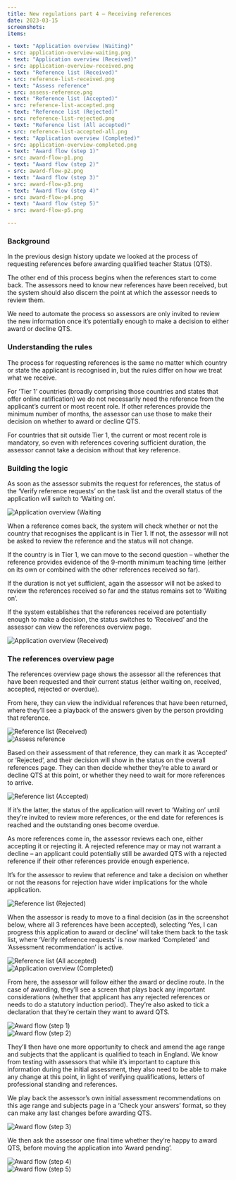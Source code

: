 ```yaml
---
title: New regulations part 4 – Receiving references
date: 2023-03-15
screenshots:
items:

- text: "Application overview (Waiting)"
- src: application-overview-waiting.png
- text: "Application overview (Received)"
- src: application-overview-received.png
- text: "Reference list (Received)"
- src: reference-list-received.png
- text: "Assess reference"
- src: assess-reference.png
- text: "Reference list (Accepted)"
- src: reference-list-accepted.png
- text: "Reference list (Rejected)"
- src: reference-list-rejected.png
- text: "Reference list (All accepted)"
- src: reference-list-accepted-all.png
- text: "Application overview (Completed)"
- src: application-overview-completed.png
- text: "Award flow (step 1)"
- src: award-flow-p1.png
- text: "Award flow (step 2)"
- src: award-flow-p2.png
- text: "Award flow (step 3)"
- src: award-flow-p3.png
- text: "Award flow (step 4)"
- src: award-flow-p4.png
- text: "Award flow (step 5)"
- src: award-flow-p5.png

---
```



### Background

In the previous design history update we looked at the process of requesting references before awarding qualified teacher Status (QTS).

The other end of this process begins when the references start to come back. The assessors need to know new references have been received, but the system should also discern the point at which the assessor needs to review them.

We need to automate the process so assessors are only invited to review the new information once it’s potentially enough to make a decision to either award or decline QTS.


### Understanding the rules

The process for requesting references is the same no matter which country or state the applicant is recognised in, but the rules differ on how we treat what we receive.

For ‘Tier 1’ countries (broadly comprising those countries and states that offer online ratification) we do not necessarily need the reference from the applicant’s current or most recent role. If other references provide the minimum number of months, the assessor can use those to make their decision on whether to award or decline QTS.

For countries that sit outside Tier 1, the current or most recent role is mandatory, so even with references covering sufficient duration, the assessor cannot take a decision without that key reference.


### Building the logic

As soon as the assessor submits the request for references, the status of the ‘Verify reference requests’ on the task list and the overall status of the application will switch to ‘Waiting on’.

![Application overview (Waiting](application-overview-waiting.png)

When a reference comes back, the system will check whether or not the country that recognises the applicant is in Tier 1. If not, the assessor will not be asked to review the reference and the status will not change.

If the country is in Tier 1, we can move to the second question – whether the reference provides evidence of the 9-month minimum teaching time (either on its own or combined with the other references received so far).

If the duration is not yet sufficient, again the assessor will not be asked to review the references received so far and the status remains set to ‘Waiting on’.

If the system establishes that the references received are potentially enough to make a decision, the status switches to ‘Received’ and the assessor can view the references overview page.

![Application overview (Received)](application-overview-received.png)


### The references overview page

The references overview page shows the assessor all the references that have been requested and their current status (either waiting on, received, accepted, rejected or overdue).

From here, they can view the individual references that have been returned, where they’ll see a playback of the answers given by the person providing that reference.

![Reference list (Received)](reference-list-received.png)
<br>
![Assess reference](assess-reference.png)

Based on their assessment of that reference, they can mark it as ‘Accepted’ or ‘Rejected’, and their decision will show in the status on the overall references page. They can then decide whether they’re able to award or decline QTS at this point, or whether they need to wait for more references to arrive.

![Reference list (Accepted)](reference-list-accepted.png)

If it’s the latter, the status of the application will revert to ‘Waiting on’ until they’re invited to review more references, or the end date for references is reached and the outstanding ones become overdue.

As more references come in, the assessor reviews each one, either accepting it or rejecting it. A rejected reference may or may not warrant a decline – an applicant could potentially still be awarded QTS with a rejected reference if their other references provide enough experience.

It’s for the assessor to review that reference and take a decision on whether or not the reasons for rejection have wider implications for the whole application.

![Reference list (Rejected)](reference-list-rejected.png)

When the assessor is ready to move to a final decision (as in the screenshot below, where all 3 references have been accepted), selecting ‘Yes, I can progress this application to award or decline’ will take them back to the task list, where ‘Verify reference requests’ is now marked ‘Completed’ and ‘Assessment recommendation’ is active.

![Reference list (All accepted)](reference-list-accepted-all.png)
<br>
![Application overview (Completed)](application-overview-completed.png)

From here, the assessor will follow either the award or decline route. In the case of awarding, they’ll see a screen that plays back any important considerations (whether that applicant has any rejected references or needs to do a statutory induction period). They’re also asked to tick a declaration that they’re certain they want to award QTS.

![Award flow (step 1)](award-flow-p1.png)
<br>
![Award flow (step 2)](award-flow-p2.png)

They’ll then have one more opportunity to check and amend the age range and subjects that the applicant is qualified to teach in England. We know from testing with assessors that while it’s important to capture this information during the initial assessment, they also need to be able to make any change at this point, in light of verifying qualifications, letters of professional standing and references.

We play back the assessor’s own initial assessment recommendations on this age range and subjects page in a ‘Check your answers’ format, so they can make any last changes before awarding QTS.

![Award flow (step 3)](award-flow-p3.png)

We then ask the assessor one final time whether they’re happy to award QTS, before moving the application into ‘Award pending’.

![Award flow (step 4)](award-flow-p4.png)
<br>
![Award flow (step 5)](award-flow-p5.png)
